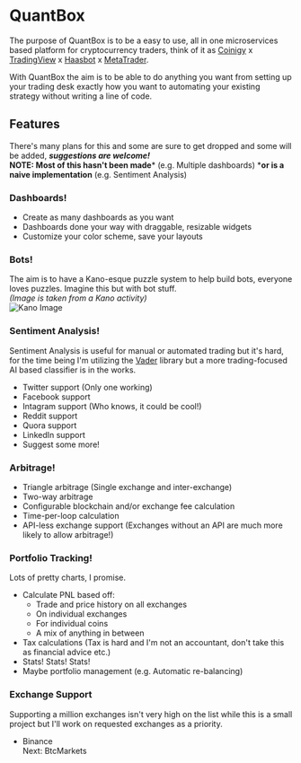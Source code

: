 # QuantBox

The purpose of QuantBox is to be a easy to use, all in one microservices based platform for cryptocurrency traders, think of it as [Coinigy](https://www.coinigy.com/) x [TradingView](https://www.tradingview.com/) x [Haasbot](https://www.haasonline.com/) x [MetaTrader](https://www.metatrader5.com/en).

With QuantBox the aim is to be able to do anything you want from setting up your trading desk exactly how you want to automating your existing strategy without writing a line of code.

## Features
There's many plans for this and some are sure to get dropped and some will be added, ***suggestions are welcome!***  
**NOTE: Most of this hasn't been made*** (e.g. Multiple dashboards) ***or is a naive implementation** (e.g. Sentiment Analysis)  

### Dashboards!
  - Create as many dashboards as you want
  - Dashboards done your way with draggable, resizable widgets
  - Customize your color scheme, save your layouts
  
### Bots!
The aim is to have a Kano-esque puzzle system to help build bots, everyone loves puzzles. Imagine this but with bot stuff.  
*(Image is taken from a Kano activity)*  
![Kano Image](https://user-images.githubusercontent.com/9269226/51034064-7fff7980-15f9-11e9-8ac5-10bd57c0fef8.png)
  
### Sentiment Analysis!
Sentiment Analysis is useful for manual or automated trading but it's hard, for the time being I'm utilizing the [Vader](https://github.com/cjhutto/vaderSentiment) library but a more trading-focused AI based classifier is in the works.
 - Twitter support (Only one working)
 - Facebook support
 - Intagram support (Who knows, it could be cool!)
 - Reddit support
 - Quora support
 - LinkedIn support
 - Suggest some more!
 
### Arbitrage!
  - Triangle arbitrage (Single exchange and inter-exchange)
  - Two-way arbitrage
  - Configurable blockchain and/or exchange fee calculation
  - Time-per-loop calculation
  - API-less exchange support (Exchanges without an API are much more likely to allow arbitrage!)
  
### Portfolio Tracking!
Lots of pretty charts, I promise.
  - Calculate PNL based off:
    - Trade and price history on all exchanges
    - On individual exchanges
    - For individual coins
    - A mix of anything in between
  - Tax calculations (Tax is hard and I'm not an accountant, don't take this as financial advice etc.) 
  - Stats! Stats! Stats! 
  - Maybe portfolio management (e.g. Automatic re-balancing)

### Exchange Support
Supporting a million exchanges isn't very high on the list while this is a small project but I'll work on requested exchanges as a priority.
  - Binance  
  Next: BtcMarkets
